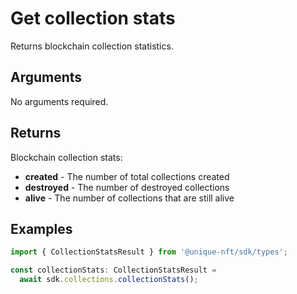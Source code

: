 # Get collection stats

Returns blockchain collection statistics.

## Arguments

No arguments required.

## Returns

Blockchain collection stats:

- **created** - The number of total collections created
- **destroyed** - The number of destroyed collections
- **alive** - The number of collections that are still alive

## Examples

```typescript
import { CollectionStatsResult } from '@unique-nft/sdk/types';

const collectionStats: CollectionStatsResult =
  await sdk.collections.collectionStats();
```
